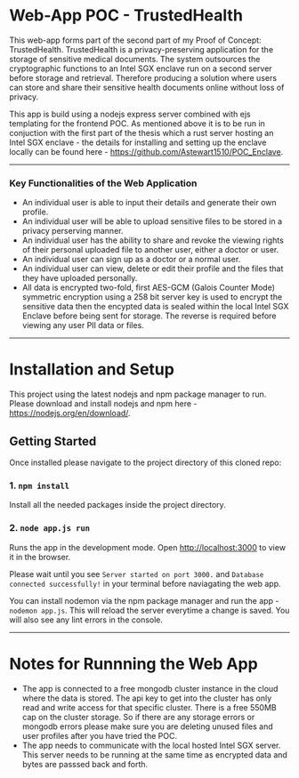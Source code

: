 # Web-App POC - TrustedHealth

This web-app forms part of the second part of my Proof of Concept: TrustedHealth. TrustedHealth is a privacy-preserving application for the storage of sensitive medical documents. The system outsources the cryptographic functions to an Intel SGX enclave run on a second server before storage and retrieval. Therefore producing a solution where users can store and share their sensitive health documents online without loss of privacy. 

This app is build using a nodejs express server combined with ejs templating for the frontend POC. As mentioned above it is to be run in conjuction with the first part of the thesis which a rust server hosting an Intel SGX enclave - the details for installing and setting up the enclave locally can be found here - https://github.com/Astewart1510/POC_Enclave. 

---

### Key Functionalities of the Web Application

* An individual user is able to input their details and generate their own profile. 
* An individual user will be able to upload sensitive files to be stored in a privacy perserving manner. 
* An individual user has the ability to share and revoke the viewing rights of their personal uploaded file to another user, either a doctor or user.
* An individual user can sign up as a doctor or a normal user. 
* An individual user can view, delete or edit their profile and the files that they have uploaded personally. 
* All data is encrypted two-fold, first AES-GCM (Galois Counter Mode) symmetric encryption using a 258 bit server key is used to encrypt the sensitive data then the encypted data is sealed within the local Intel SGX Enclave before being sent for storage. The reverse is required before viewing any user PII data or files. 

---

# Installation and Setup

This project using the latest nodejs and npm package manager to run. Please download and install nodejs and npm here - https://nodejs.org/en/download/.

## Getting Started

Once installed please navigate to the project directory of this cloned repo:

### 1. `npm install`

Install all the needed packages inside the project directory.

### 2. `node app.js run`

Runs the app in the development mode.
Open [http://localhost:3000](http://localhost:3000) to view it in the browser.

Please wait until you see `Server started on port 3000.` and `Database connected successfully!` in your terminal before naviagating the web app.

You can install nodemon via the npm package manager and run the app - `nodemon app.js`. This will reload the server everytime a change is saved.
You will also see any lint errors in the console.

---

# Notes for Runnning the Web App

* The app is connected to a free mongodb cluster instance in the cloud where the data is stored. The api key to get into the cluster has only read and write access for that specific cluster. There is a free 550MB cap on the cluster storage. So if there are any storage errors or mongodb errors please make sure you are deleting unused files and user profiles after you have tried the POC. 
* The app needs to communicate with the local hosted Intel SGX server. This server needs to be running at the same time as encrypted data and bytes are passsed back and forth.
